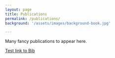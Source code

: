 ```yaml
---
layout: page
title: Publications
permalink: /publications/
background: '/assets/images/background-book.jpg'

---
```


Many fancy publications to appear here. 

[Test link to Bib](/assets/bib/pubmed_krauthammer.bib)